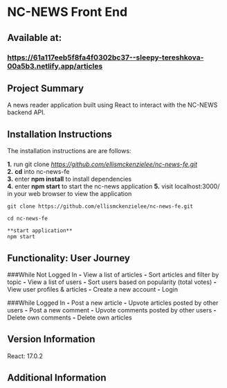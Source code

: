 # NC-NEWS Front End

## Available at:

### https://61a117eeb5f8fa4f0302bc37--sleepy-tereshkova-00a5b3.netlify.app/articles

## Project Summary

A news reader application built using React to interact with the NC-NEWS backend API.

## Installation Instructions

The installation instructions are are follows:

**1.** run git clone *https://github.com/ellismckenzielee/nc-news-fe.git*  
**2.** **cd** into nc-news-fe  
**3.** enter **npm install** to install dependencies  
**4.** enter **npm start** to start the nc-news application
**5.** visit localhost:3000/ in your web browser to view the application

```
git clone https://github.com/ellismckenzielee/nc-news-fe.git

cd nc-news-fe

**start application**
npm start
```

## Functionality: User Journey

###While Not Logged In
**-** View a list of articles
**-** Sort articles and filter by topic
**-** View a list of users
**-** Sort users based on popularity (total votes)
**-** View user profiles & articles
**-** Create a new account
**-** Login

###While Logged In
**-** Post a new article
**-** Upvote articles posted by other users
**-** Post a new comment
**-** Upvote comments posted by other users
**-** Delete own comments
**-** Delete own articles

## Version Information

React: 17.0.2

## Additional Information
